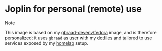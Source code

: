 Joplin for personal (remote) use
================================

> [!NOTE]
> This image is based on my [gbraad-devenv/fedora](https://github.com/gbraad-devenv/fedora) image, and is therefore personalized;
> it uses  `gbraad` as user with my [dotfiles](https://github.com/gbraad/dotfiles) and tailored to use services exposed by my [homelab](https://github.com/gbraad-homelab) setup.


